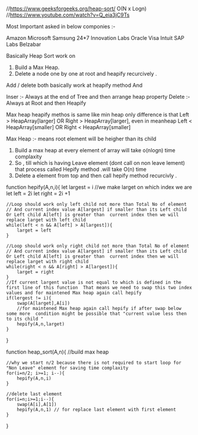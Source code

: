 //https://www.geeksforgeeks.org/heap-sort/ O(N x Logn)
//https://www.youtube.com/watch?v=Q_eia3jC9Ts

Most Important asked in below componies :- 

Amazon
Microsoft
Samsung
24*7 Innovation Labs
Oracle
Visa
Intuit
SAP Labs
Belzabar

Basically Heap Sort work on 
1. Build a Max Heap.
2. Delete a node one by one at root and heapify recurcively . 

Add / delete both basically work at heapify method And 

Inser :- Always at the end of Tree and then arrange heap property
Delete :- Always at Root and then Heapify 

Max heap heapify methos is same like min heap only difference is that Left > HeapArray[larger] OR Right > HeapArray[larger], even in meanheap Left < HeapArray[smaller] OR Right < HeapArray[smaller]

Max Heap :- means root element will be heigher than its child 

1. Build a max heap at every element of array will take o(nlogn) time complaxity 
2. So , till which is having Leave element (dont call on non leave lement) that process called Hepify method .will take O(n) time 
3. Delete a element from top and then call hepify method recurcivly .




function hepify(A,n,i){
    let largest = i //we make larget on which index we are 
    let left = 2i
    let right = 2i +1 

    //Loop should work only left child not more than Total No of element 
    // And current index value A[largest] if smaller than its Left child Or Left child A[left] is greater than  current index then we will replace larget with left child 
    while(left < n && A[left] > A[largest]){
        larget = left
    }

    //Loop should work only right child not more than Total No of element 
    // And current index value A[largest] if smaller than its Left child Or Left child A[left] is greater than  current index then we will replace larget with right child 
    while(right < n && A[right] > A[largest]){
        larget = right
    }
    //If current largent value is not equal to which is defined in the first line of this function  That means we need to swap this two index values and for maintened Max heap again call hepify
    if(lergest != i){
        swap(A[larget],A[i])
        //for maintened Max heap again call hepify if after swap below some more  condition might be possible that "current value less then to its child "
        hepify(A,n,larget)
    }

}

function heap_sort(A,n){
    //build max heap

    //why we start n/2 because there is not required to start loop for "Non Leave" element for saving time complaxity
    for(i=n/2; i>=1; i--){
        hepify(A,n,i)
    }

    //delete last element
    for(i=n;i>=1;i--){
        swap(A[i],A[1])
        hepify(A,n,1) // for replace last element with first element 
    }


}



